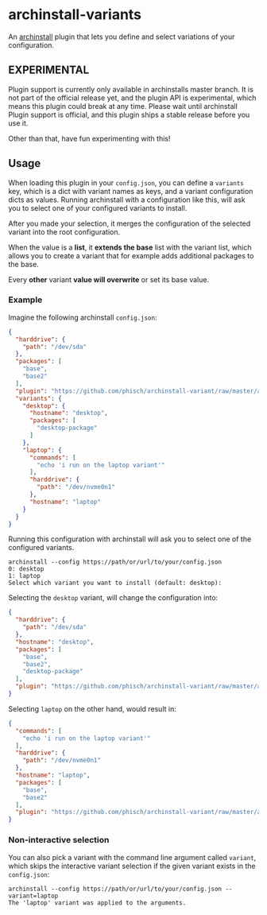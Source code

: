 # archinstall-variants

An [archinstall](https://github.com/archlinux/archinstall) plugin that lets you define and select variations of your
configuration.

## EXPERIMENTAL

Plugin support is currently only available in archinstalls master branch. It is not part of the official release yet,
and the plugin API is experimental, which means this plugin could break at any time. Please wait until archinstall
Plugin support is official, and this plugin ships a stable release before you use it.

Other than that, have fun experimenting with this!

## Usage
When loading this plugin in your `config.json`, you can define a `variants` key, which is a dict with variant names as keys, and a variant configuration dicts as values.
Running archinstall with a configuration like this, will ask you to select one of your configured variants to install.

After you made your selection, it merges the configuration of the selected variant into the root configuration.

When the value is a **list**, it **extends the base** list with the variant list, which allows you to create a variant
that for example adds additional packages to the base.

Every **other** variant **value will overwrite** or set its base value.

### Example
Imagine the following archinstall `config.json`:

```json
{
  "harddrive": {
    "path": "/dev/sda"
  },
  "packages": [
    "base",
    "base2"
  ],
  "plugin": "https://github.com/phisch/archinstall-variant/raw/master/archinstall-variant.py",
  "variants": {
    "desktop": {
      "hostname": "desktop",
      "packages": [
        "desktop-package"
      ]
    },
    "laptop": {
      "commands": [
        "echo 'i run on the laptop variant'"
      ],
      "harddrive": {
        "path": "/dev/nvme0n1"
      },
      "hostname": "laptop"
    }
  }
}
```

Running this configuration with archinstall will ask you to select one of the configured variants.

```shell
archinstall --config https://path/or/url/to/your/config.json
0: desktop
1: laptop
Select which variant you want to install (default: desktop):
```

Selecting the `desktop` variant, will change the configuration into:

```json
{
  "harddrive": {
    "path": "/dev/sda"
  },
  "hostname": "desktop",
  "packages": [
    "base",
    "base2",
    "desktop-package"
  ],
  "plugin": "https://github.com/phisch/archinstall-variant/raw/master/archinstall-variant.py"
}
```

Selecting `laptop` on the other hand, would result in:

```json
{
  "commands": [
    "echo 'i run on the laptop variant'"
  ],
  "harddrive": {
    "path": "/dev/nvme0n1"
  },
  "hostname": "laptop",
  "packages": [
    "base",
    "base2"
  ],
  "plugin": "https://github.com/phisch/archinstall-variant/raw/master/archinstall-variant.py"
}
```
### Non-interactive selection
You can also pick a variant with the command line argument called `variant`, which skips the interactive variant selection if the given variant exists in the `config.json`:
```shell
archinstall --config https://path/or/url/to/your/config.json --variant=laptop
The 'laptop' variant was applied to the arguments.
```